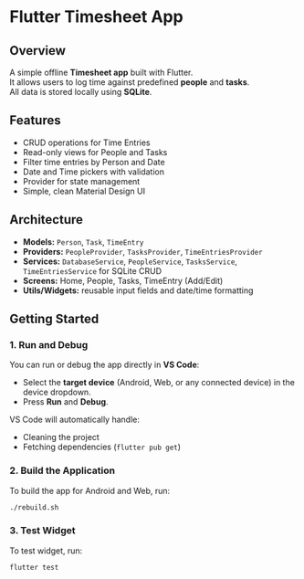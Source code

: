 # Flutter Timesheet App

## Overview

A simple offline **Timesheet app** built with Flutter.  
It allows users to log time against predefined **people** and **tasks**.  
All data is stored locally using **SQLite**.

## Features

- CRUD operations for Time Entries
- Read-only views for People and Tasks
- Filter time entries by Person and Date
- Date and Time pickers with validation
- Provider for state management
- Simple, clean Material Design UI

## Architecture

- **Models:** `Person`, `Task`, `TimeEntry`
- **Providers:** `PeopleProvider`, `TasksProvider`, `TimeEntriesProvider`
- **Services:** `DatabaseService`, `PeopleService`, `TasksService`, `TimeEntriesService` for SQLite CRUD
- **Screens:** Home, People, Tasks, TimeEntry (Add/Edit)
- **Utils/Widgets:** reusable input fields and date/time formatting

## Getting Started

### 1. Run and Debug

You can run or debug the app directly in **VS Code**:

- Select the **target device** (Android, Web, or any connected device) in the device dropdown.
- Press **Run** and **Debug**.

VS Code will automatically handle:

- Cleaning the project
- Fetching dependencies (`flutter pub get`)

### 2. Build the Application

To build the app for Android and Web, run:

```bash
./rebuild.sh
```

### 3. Test Widget

To test widget, run:

```bash
flutter test
```
